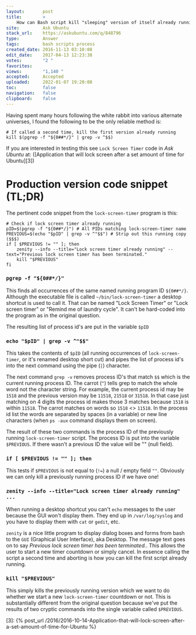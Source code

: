 ```yaml
---
layout:       post
title:        >
    How can Bash script kill "sleeping" version of itself already running?
site:         Ask Ubuntu
stack_url:    https://askubuntu.com/q/848796
type:         Answer
tags:         bash scripts process
created_date: 2016-11-13 03:10:08
edit_date:    2017-04-13 12:23:38
votes:        "2 "
favorites:    
views:        "1,140 "
accepted:     Accepted
uploaded:     2022-01-07 19:20:08
toc:          false
navigation:   false
clipboard:    false
---
```


Having spent many hours following the white rabbit into various alternate universes, I found the following to be the only reliable method is:

``` 
# If called a second time, kill the first version already running
kill $(pgrep -f "${0##*/}" | grep -v ^$$)

```


If you are interested in testing this see `Lock Screen Timer` code in *Ask Ubuntu* at: 
([Application that will lock screen after a set amount of time for Ubuntu][3])

# Production version code snippet (TL;DR)

The pertinent code snippet from the `lock-screen-timer` program is this:

``` 
# Check if lock screen timer already running
pID=$(pgrep -f "${0##*/}") # All PIDs matching lock-screen-timer name
PREVIOUS=$(echo "$pID" | grep -v ^"$$") # Strip out this running copy ($$$)
if [ $PREVIOUS != "" ]; then
    zenity --info --title="Lock screen timer already running" --text="Previous lock screen timer has been terminated."
    kill "$PREVIOUS"
fi

```

### `pgrep -f "${0##*/}"`

This finds all occurrences of the same named running program ID `${0##*/}`. Although the executable file is called `~/bin/lock-screen-timer` a desktop shortcut is used to call it. That can be named "Lock Screen Timer" or "Lock screen timer" or "Remind me of laundry cycle". It can't be hard-coded into the program as in the original question.

The resulting list of process id's are put in the variable `$pID`

### `echo "$pID" | grep -v ^"$$"`

This takes the contents of `$pID` (all running occurrences of `lock-screen-timer`, or it's renamed desktop short cut) and pipes the list of process id's into the next command using the pipe (`|`) character.

The next command `grep -v` removes process ID's that match `$$` which is the current running process ID. The carrot (`^`) tells grep to match the whole word not the character string. For example, the current process id may be `1518` and the previous version may be `11518`, `21518` or `31518`. In that case just matching on 4 digits the process id makes those 3 matches because `1518` is within `11518`. The carrot matches on words so `1518` <> `11518`. In the process id list the words are separated by spaces (in a variable) or new line characters (when `ps -aux` command displays them on screen).

The result of these two commands is the process ID of the previously running `lock-screen-timer` script. The process ID is put into the variable `$PREVIOUS`. If there wasn't a previous ID the value will be "" (null field).

### `if [ $PREVIOUS != "" ]; then`

This tests if `$PREVIOUS` is not equal to (`!=`) a null / empty field `""`. Obviously we can only kill a previously running process ID if we have one!

### `zenity --info --title="Lock screen timer already running" ...`

When running a desktop shortcut you can't `echo` messages to the user because the GUI won't display them. They end up in `/var/log/syslog` and you have to display them with `cat` or `gedit`, etc.

`zenity` is a nice little program to display dialog boxes and forms from bash to the `GUI` (Graphical User Interface), aka Desktop. The message text goes on to say *Previous lock screen timer has been terminated.*. This allows the user to start a new timer countdown or simply cancel. In essence calling the script a second time and aborting is how you can kill the first script already running.

### `kill "$PREVIOUS"`

This simply kills the previously running version which we want to do whether we start a new `lock-screen-timer` countdown or not. This is substantially different from the original question because we've put the results of two cryptic commands into the single variable called `$PREVIOUS`.

  [1]: https://askubuntu.com/users/231142/terrance
  [2]: https://askubuntu.com/users/295286/serg
  [3]: {% post_url /2016/2016-10-14-Application-that-will-lock-screen-after-a-set-amount-of-time-for-Ubuntu %}


